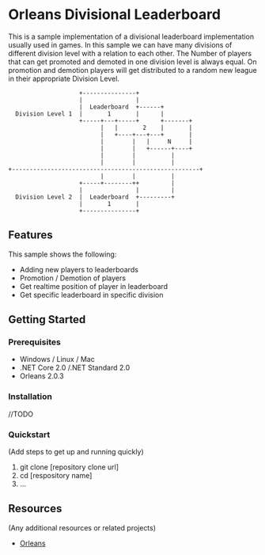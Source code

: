 # Orleans Divisional Leaderboard

This is a sample implementation of a divisional leaderboard implementation usually used in games. In this sample we can have many divisions of different division level with a relation to each other. The Number of players that can get promoted and demoted in one division level is always equal. On promotion and demotion players will get distributed to a random new league in their appropriate Division Level.
```
                    +---------------+
                    |               |
                    |  Leaderboard  +------+
  Division Level 1  |       1       |      |
                    +-----+---+-----+      +-------+
                          |   |       2    |       |
                          |   +----+---+---+       |
                          |        |   |     N     |
                          |        |   +------+----+
                          |        |          |
                          |        |          |
+-----------------------------------------------------+
                          |        |          |
                    +-----+--------++         |
                    |               |         |
  Division Level 2  |  Leaderboard  +---------+
                    |       1       |
                    +---------------+
```

## Features

This sample shows the following:

* Adding new players to leaderboards
* Promotion / Demotion of players
* Get realtime position of player in leaderboard
* Get specific leaderboard in specific division

## Getting Started

### Prerequisites

- Windows / Linux / Mac
- .NET Core 2.0 /.NET Standard 2.0
- Orleans 2.0.3

### Installation

//TODO

### Quickstart
(Add steps to get up and running quickly)

1. git clone [repository clone url]
2. cd [respository name]
3. ...

## Resources

(Any additional resources or related projects)

- [Orleans](https://dotnet.github.io/orleans/)
